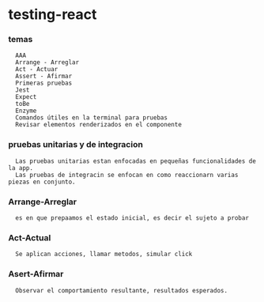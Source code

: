 # testing-react

### temas

```
  AAA
  Arrange - Arreglar
  Act - Actuar
  Assert - Afirmar
  Primeras pruebas
  Jest
  Expect
  toBe
  Enzyme
  Comandos útiles en la terminal para pruebas
  Revisar elementos renderizados en el componente
```

### pruebas unitarias y de integracion 

```
  Las pruebas unitarias estan enfocadas en pequeñas funcionalidades de la app.
  Las pruebas de integracin se enfocan en como reaccionarn varias piezas en conjunto.
```

### Arrange-Arreglar

```
  es en que prepaamos el estado inicial, es decir el sujeto a probar
```

### Act-Actual

```
  Se aplican acciones, llamar metodos, simular click
```

### Asert-Afirmar 

```
  Observar el comportamiento resultante, resultados esperados.
```